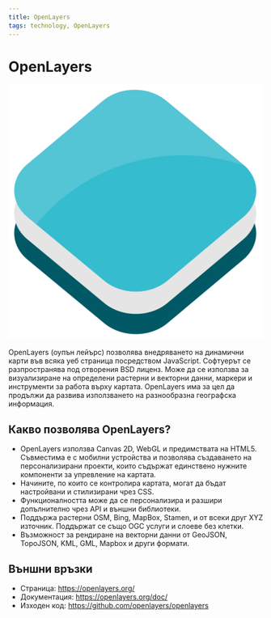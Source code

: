 ```yaml
---
title: OpenLayers
tags: technology, OpenLayers
---
```


# OpenLayers

![OpenLayers лого](img/openlayers_logo.png)

OpenLayers (оупън лейърс) позволява внедряването на динамични карти във всяка уеб страница посредством JavaScript.
Софтуерът се разпространява под отворения BSD лиценз.
Може да се използва за визуализиране на определени растерни и векторни данни, маркери и инструменти за работа върху картата.
OpenLayers има за цел да продължи да развива използването на разнообразна географска информация.

## Какво позволява OpenLayers?

- OpenLayers използва Canvas 2D, WebGL и предимствата на HTML5. Съвместима е с мобилни устройства и позволява създаването на персонализирани проекти, които съдържат единствено нужните компоненти за упревление на картата.
- Начините, по които се контролира картата, могат да бъдат настройвани и стилизирани чрез CSS.
- Функционалността може да се персонализира и разшири допълнително чрез API и външни библиотеки.
- Поддържа растерни OSM, Bing, MapBox, Stamen, и от всеки друг XYZ източник. Поддържат се също OGC услуги и слоеве без клетки.
- Възможност за рендиране на векторни данни от GeoJSON, TopoJSON, KML, GML, Mapbox и други формати.

## Външни връзки

- Страница: https://openlayers.org/
- Документация: https://openlayers.org/doc/
- Изходен код: https://github.com/openlayers/openlayers
